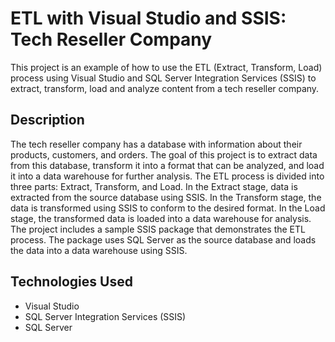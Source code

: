 # ETL with Visual Studio and SSIS: Tech Reseller Company
This project is an example of how to use the ETL (Extract, Transform, Load) process using Visual Studio and SQL Server Integration Services (SSIS) to extract, transform, load and analyze content from a tech reseller company.

## Description
The tech reseller company has a database with information about their products, customers, and orders. The goal of this project is to extract data from this database, transform it into a format that can be analyzed, and load it into a data warehouse for further analysis.
The ETL process is divided into three parts: Extract, Transform, and Load. In the Extract stage, data is extracted from the source database using SSIS. In the Transform stage, the data is transformed using SSIS to conform to the desired format. In the Load stage, the transformed data is loaded into a data warehouse for analysis.
The project includes a sample SSIS package that demonstrates the ETL process. The package uses SQL Server as the source database and loads the data into a data warehouse using SSIS.

## Technologies Used
- Visual Studio
- SQL Server Integration Services (SSIS)
- SQL Server
